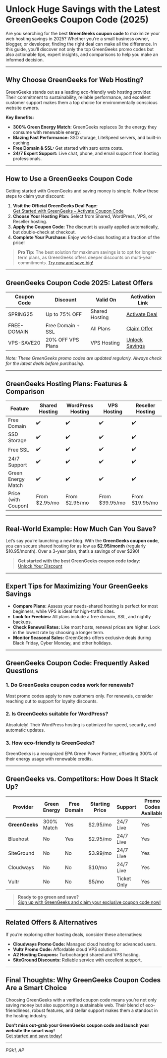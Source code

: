 # Unlock Huge Savings with the Latest GreenGeeks Coupon Code (2025)

Are you searching for the best **GreenGeeks coupon code** to maximize your web hosting savings in 2025? Whether you’re a small business owner, blogger, or developer, finding the right deal can make all the difference. In this guide, you’ll discover not only the top GreenGeeks promo codes but also actionable tips, expert insights, and comparisons to help you make an informed decision.

---

## Why Choose GreenGeeks for Web Hosting?

GreenGeeks stands out as a leading eco-friendly web hosting provider. Their commitment to sustainability, reliable performance, and excellent customer support makes them a top choice for environmentally conscious website owners.

**Key Benefits:**
- **300% Green Energy Match:** GreenGeeks replaces 3x the energy they consume with renewable energy.
- **Blazing Fast Performance:** SSD storage, LiteSpeed servers, and built-in caching.
- **Free Domain & SSL:** Get started with zero extra costs.
- **24/7 Expert Support:** Live chat, phone, and email support from hosting professionals.

---

## How to Use a GreenGeeks Coupon Code

Getting started with GreenGeeks and saving money is simple. Follow these steps to claim your discount:

1. **Visit the Official GreenGeeks Deal Page:**  
   [Get Started with GreenGeeks – Activate Coupon Code](https://snipitx.com/greengeeks-jy)
2. **Choose Your Hosting Plan:** Select from Shared, WordPress, VPS, or Reseller hosting.
3. **Apply the Coupon Code:** The discount is usually applied automatically, but double-check at checkout.
4. **Complete Your Purchase:** Enjoy world-class hosting at a fraction of the price!

> **Pro Tip:** The best solution for maximum savings is to opt for longer-term plans, as GreenGeeks offers deeper discounts on multi-year commitments. [Try now and save big!](https://snipitx.com/greengeeks-jy)

---

## GreenGeeks Coupon Code 2025: Latest Offers

| Coupon Code         | Discount           | Valid On           | Activation Link                                   |
|---------------------|--------------------|--------------------|---------------------------------------------------|
| SPRING25            | Up to 75% OFF      | Shared Hosting     | [Activate Deal](https://snipitx.com/greengeeks-jy)|
| FREE-DOMAIN         | Free Domain + SSL  | All Plans          | [Claim Offer](https://snipitx.com/greengeeks-jy)  |
| VPS-SAVE20          | 20% OFF VPS Plans  | VPS Hosting        | [Unlock Savings](https://snipitx.com/greengeeks-jy)|

*Note: These GreenGeeks promo codes are updated regularly. Always check for the latest deals before purchasing.*

---

## GreenGeeks Hosting Plans: Features & Comparison

| Feature            | Shared Hosting      | WordPress Hosting  | VPS Hosting        | Reseller Hosting   |
|--------------------|--------------------|--------------------|--------------------|--------------------|
| Free Domain        | ✔️                 | ✔️                 | ✔️                 | ✔️                 |
| SSD Storage        | ✔️                 | ✔️                 | ✔️                 | ✔️                 |
| Free SSL           | ✔️                 | ✔️                 | ✔️                 | ✔️                 |
| 24/7 Support       | ✔️                 | ✔️                 | ✔️                 | ✔️                 |
| Green Energy Match | ✔️                 | ✔️                 | ✔️                 | ✔️                 |
| Price (with Coupon)| From $2.95/mo      | From $2.95/mo      | From $39.95/mo     | From $19.95/mo     |

---

## Real-World Example: How Much Can You Save?

Let’s say you’re launching a new blog. With the **GreenGeeks coupon code**, you can secure shared hosting for as low as **$2.95/month** (regularly $10.95/month). Over a 3-year plan, that’s a savings of over $290!

> **Get started with the best GreenGeeks coupon code today:**  
> [Unlock Your Discount](https://snipitx.com/greengeeks-jy)

---

## Expert Tips for Maximizing Your GreenGeeks Savings

- **Compare Plans:** Assess your needs-shared hosting is perfect for most beginners, while VPS is ideal for high-traffic sites.
- **Look for Freebies:** All plans include a free domain, SSL, and nightly backups.
- **Check Renewal Rates:** Like most hosts, renewal prices are higher. Lock in the lowest rate by choosing a longer term.
- **Monitor Seasonal Sales:** GreenGeeks offers exclusive deals during Black Friday, Cyber Monday, and other holidays.

---

## GreenGeeks Coupon Code: Frequently Asked Questions

### 1. **Do GreenGeeks coupon codes work for renewals?**
Most promo codes apply to new customers only. For renewals, consider reaching out to support for loyalty discounts.

### 2. **Is GreenGeeks suitable for WordPress?**
Absolutely! Their WordPress hosting is optimized for speed, security, and automatic updates.

### 3. **How eco-friendly is GreenGeeks?**
GreenGeeks is a recognized EPA Green Power Partner, offsetting 300% of their energy usage with renewable credits.

---

## GreenGeeks vs. Competitors: How Does It Stack Up?

| Provider      | Green Energy | Free Domain | Starting Price | Support     | Promo Codes Available |
|---------------|-------------|-------------|---------------|-------------|----------------------|
| **GreenGeeks**| 300% Match  | Yes         | $2.95/mo      | 24/7 Live   | Yes                  |
| Bluehost      | No          | Yes         | $2.95/mo      | 24/7 Live   | Yes                  |
| SiteGround    | No          | No          | $3.99/mo      | 24/7 Live   | Yes                  |
| Cloudways     | No          | No          | $10/mo        | 24/7 Live   | Yes                  |
| Vultr         | No          | No          | $5/mo         | Ticket Only | Yes                  |

> **Ready to go green and save?**  
> [Sign up with GreenGeeks and claim your exclusive coupon code now!](https://snipitx.com/greengeeks-jy)

---

## Related Offers & Alternatives

If you’re exploring other hosting deals, consider these alternatives:

- **Cloudways Promo Code:** Managed cloud hosting for advanced users.
- **Vultr Promo Code:** Affordable cloud VPS solutions.
- **A2 Hosting Coupons:** Turbocharged shared and VPS hosting.
- **SiteGround Discounts:** Reliable service with excellent support.

---

## Final Thoughts: Why GreenGeeks Coupon Codes Are a Smart Choice

Choosing GreenGeeks with a verified coupon code means you’re not only saving money but also supporting a sustainable web. Their blend of eco-friendliness, robust features, and stellar support makes them a standout in the hosting industry.

**Don’t miss out-grab your GreenGeeks coupon code and launch your website the smart way!**  
[Get started and save today!](https://snipitx.com/greengeeks-jy)

---

*PGk1, AP*